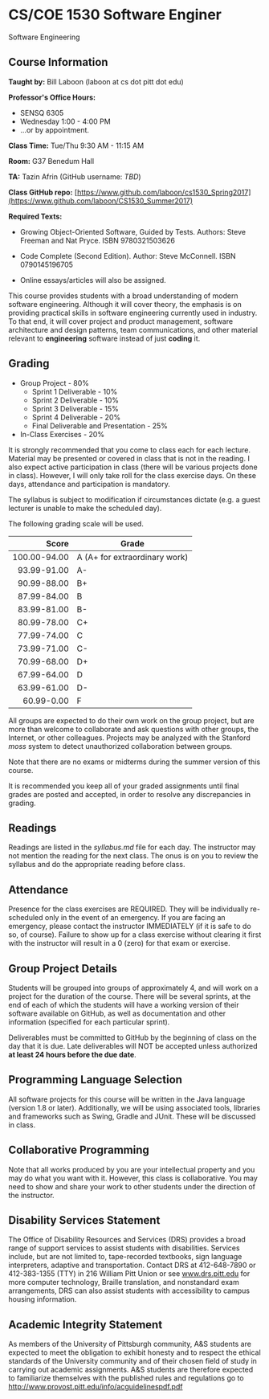 # CS/COE 1530 Software Enginer
Software Engineering

## Course Information

**Taught by:** Bill Laboon (laboon at cs dot pitt dot edu)

**Professor's Office Hours:**

  * SENSQ 6305
  * Wednesday 1:00 - 4:00 PM
  * ...or by appointment.  

**Class Time:** Tue/Thu 9:30 AM - 11:15 AM

**Room:** G37 Benedum Hall

**TA:** Tazin Afrin (GitHub username: _TBD_)

**Class GitHub repo:** [https://www.github.com/laboon/cs1530_Spring2017](https://www.github.com/laboon/CS1530_Summer2017)  

**Required Texts:** 
  * Growing Object-Oriented Software, Guided by Tests.  Authors: Steve Freeman and Nat Pryce. ISBN 9780321503626

  * Code Complete (Second Edition). Author: Steve McConnell. ISBN 0790145196705

  * Online essays/articles will also be assigned.

This course provides students with a broad understanding of modern software engineering. Although it will cover theory, the emphasis is on providing practical skills in software engineering currently used in industry. To that end, it will cover project and product management, software architecture and design patterns, team communications, and other material relevant to __engineering__ software instead of just __coding__ it.

## Grading

  * Group Project - 80%
    * Sprint 1 Deliverable - 10%
    * Sprint 2 Deliverable - 10% 
    * Sprint 3 Deliverable - 15%
    * Sprint 4 Deliverable - 20%
    * Final Deliverable and Presentation - 25%
  * In-Class Exercises - 20% 

It is strongly recommended that you come to class each for each lecture.  Material may be presented or covered in class that is not in the reading.  I also expect active participation in class (there will be various projects done in class).  However,  I will only take roll for the class exercise days.  On these days, attendance and participation is mandatory.

The syllabus is subject to modification if circumstances dictate (e.g. a guest lecturer is unable to make the scheduled day).

The following grading scale will be used.

Score  | Grade
-----: | ------------------------------
100.00-94.00 | A (A+ for extraordinary work)
93.99-91.00  | A-
90.99-88.00  | B+
87.99-84.00  | B
83.99-81.00  | B-
80.99-78.00  | C+
77.99-74.00  | C
73.99-71.00  | C-
70.99-68.00  | D+
67.99-64.00  | D
63.99-61.00  | D-
60.99-0.00   | F

All groups are expected to do their own work on the group project, but are more than welcome to collaborate and ask questions with other groups, the Internet, or other colleagues.  Projects may be analyzed with the Stanford _moss_ system to detect unauthorized collaboration between groups.

Note that there are no exams or midterms during the summer version of this course.

It is recommended you keep all of your graded assignments until final grades are posted and accepted, in order to resolve any discrepancies in grading.

## Readings

Readings are listed in the _syllabus.md_ file for each day.  The instructor may not mention the reading for the next class.  The onus is on you to review the syllabus and do the appropriate reading before class.

## Attendance

Presence for the class exercises are REQUIRED.  They will be individually re-scheduled only in the event of an emergency.  If you are facing an emergency, please contact the instructor IMMEDIATELY (if it is safe to do so, of course).  Failure to show up for a class exercise without clearing it first with the instructor will result in a 0 (zero) for that exam or exercise.

## Group Project Details

Students will be grouped into groups of approximately 4, and will work on a project for the duration of the course.  There will be several sprints, at the end of each of which the students will have a working version of their software available on GitHub, as well as documentation and other information (specified for each particular sprint).

Deliverables must be committed to GitHub by the beginning of class on the day that it is due.  Late deliverables will NOT be accepted unless authorized __at least 24 hours before the due date__.

## Programming Language Selection

All software projects for this course will be written in the Java language (version 1.8 or later).  Additionally, we will be using associated tools, libraries and frameworks such as Swing, Gradle and JUnit.  These will be discussed in class.

## Collaborative Programming

Note that all works produced by you are your intellectual property and you may do what you want with it.  However, this class is collaborative.  You may need to show and share your work to other students under the direction of the instructor.

## Disability Services Statement

The Office of Disability Resources and Services (DRS) provides a broad range of support services to assist students with disabilities. Services include, but are not limited to, tape-recorded textbooks, sign language interpreters, adaptive and transportation. Contact DRS at 412-648-7890 or 412-383-1355 (TTY) in 216 William Pitt Union or see www.drs.pitt.edu for more computer technology, Braille translation, and nonstandard exam arrangements, DRS can also assist students with accessibility to campus housing information.

## Academic Integrity Statement

As members of the University of Pittsburgh community, A&S students are expected to meet the obligation to exhibit honesty and to respect the ethical standards of the University community and of their chosen field of study in carrying out academic assignments. A&S students are therefore expected to familiarize themselves with the published rules and regulations go to http://www.provost.pitt.edu/info/acguidelinespdf.pdf

